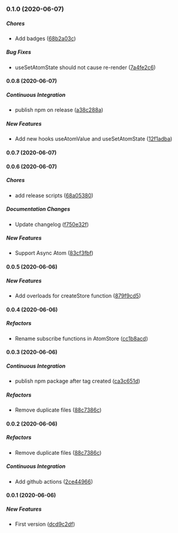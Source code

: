 ### 0.1.0 (2020-06-07)

##### Chores

*  Add badges ([68b2a03c](https://github.com/JimLiu/atom-state/commit/68b2a03c3df660b72f3e743efcee6740b4986fcb))

##### Bug Fixes

*  useSetAtomState should not cause re-render ([7a4fe2c6](https://github.com/JimLiu/atom-state/commit/7a4fe2c6a3fb7d4096d82a18d44344dadf96692d))

#### 0.0.8 (2020-06-07)

##### Continuous Integration

- publish npm on release ([a38c288a](https://github.com/JimLiu/atom-state/commit/a38c288a013e76471b673ee2b60c4a7edbd8d157))

##### New Features

- Add new hooks useAtomValue and useSetAtomState ([12f1adba](https://github.com/JimLiu/atom-state/commit/12f1adba873c6d25ffc1080b2c6cbe2d23a2f495))

#### 0.0.7 (2020-06-07)

#### 0.0.6 (2020-06-07)

##### Chores

- add release scripts ([68a05380](https://github.com/JimLiu/atom-state/commit/68a053803ea92285c5f1025d4a33347a3179f8b0))

##### Documentation Changes

- Update changelog ([f750e32f](https://github.com/JimLiu/atom-state/commit/f750e32f84d58b2f5f92d85e62c036b89c7a0b5e))

##### New Features

- Support Async Atom ([83cf3fbf](https://github.com/JimLiu/atom-state/commit/83cf3fbf6d5e9fb78a0dda5f5cc22ea612a886b2))

#### 0.0.5 (2020-06-06)

##### New Features

- Add overloads for createStore function ([879f9cd5](https://github.com/JimLiu/atom-state/commit/879f9cd57a6684c6c79492fdfc859e52bf0e48f8))

#### 0.0.4 (2020-06-06)

##### Refactors

- Rename subscribe functions in AtomStore ([cc1b8acd](https://github.com/JimLiu/atom-state/commit/cc1b8acde34462b862a1a410460a16ab98a95c59))

#### 0.0.3 (2020-06-06)

##### Continuous Integration

- publish npm package after tag created ([ca3c651d](https://github.com/JimLiu/atom-state/commit/ca3c651d10fb486fe39b0564c979165446304cfc))

##### Refactors

- Remove duplicate files ([88c7386c](https://github.com/JimLiu/atom-state/commit/88c7386c806a2a316a62a4ef973a04cef9bc2a4b))

#### 0.0.2 (2020-06-06)

##### Refactors

- Remove duplicate files ([88c7386c](https://github.com/JimLiu/atom-state/commit/88c7386c806a2a316a62a4ef973a04cef9bc2a4b))

##### Continuous Integration

- Add github actions ([2ce44966](https://github.com/JimLiu/atom-state/commit/2ce449664862d8d09e062eb9ff506016777f8ed4))

#### 0.0.1 (2020-06-06)

##### New Features

- First version ([dcd9c2df](https://github.com/JimLiu/atom-state/commit/dcd9c2df1d8d333f98180b8626a95058290e0f11))
